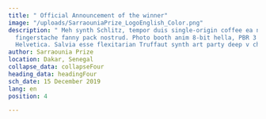 ```yaml
---
title: " Official Announcement of the winner"
image: "/uploads/SarraouniaPrize_LogoEnglish_Color.png"
description: " Meh synth Schlitz, tempor duis single-origin coffee ea next level ethnic
  fingerstache fanny pack nostrud. Photo booth anim 8-bit hella, PBR 3 wolf moon beard
  Helvetica. Salvia esse flexitarian Truffaut synth art party deep v chillwave."
author: Sarraounia Prize
location: Dakar, Senegal
collapse_data: collapseFour
heading_data: headingFour
sch_date: 15 December 2019
lang: en
position: 4

---
```

